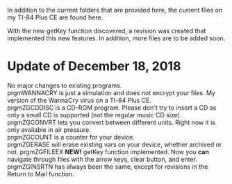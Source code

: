 In addition to the current folders that are provided here, the current files on my TI-84 Plus CE are found here.

With the new getKey function discovered, a revision was created that implemented this new features. In addition, more files are to be added soon.

# Update of December 18, 2018

No major changes to existing programs.\
prgmWANNACRY is just a simulation and does not encrypt your files. My version of the WannaCry virus on a TI-84 Plus CE.\
prgmZGCDDISC is a CD-ROM program. Please don't try to insert a CD as only a small CD is supported (not the regular music CD size).\
prgmZGCONVRT lets you convert between different units. Right now it is only available in air pressure.\
prgmZGCOUNT is a counter for your device.\
prgmZGERASE will erase existing vars on your device, whether archived or not.
prgmZGFILEEX **NEW!** getKey function implemented. Now you **can** navigate through files with the arrow keys, clear button, and enter.
prgmZGINSRTN has always been the same, except for revisions in the Return to Mail function.
